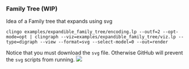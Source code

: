 ### Family Tree (WIP)

Idea of a Family tree that expands using svg

```
clingo examples/expandible_family_tree/encoding.lp --outf=2 --opt-mode=opt | clingraph --viz=examples/expandible_family_tree/viz.lp --type=digraph --view --format=svg --select-model=0 --out=render
```

Notice that you must download the `svg` file. Otherwise GitHub will prevent the `svg` scripts from running.
![](default.gif)
